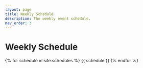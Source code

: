 ```yaml
---
layout: page
title: Weekly Schedule
description: The weekly event schedule.
nav_order: 3
---
```


# Weekly Schedule

{% for schedule in site.schedules %}
{{ schedule }}
{% endfor %}
